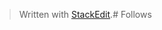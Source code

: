 


> Written with [StackEdit](https://stackedit.io/).# Follows

<!--stackedit_data:
eyJoaXN0b3J5IjpbODMwNDU5OTYxLDczMDk5ODExNl19
-->